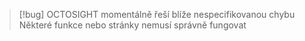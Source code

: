 
> [!bug]
> OCTOSIGHT momentálně řeší blíže nespecifikovanou chybu
> Některé funkce nebo stránky nemusí správně fungovat
